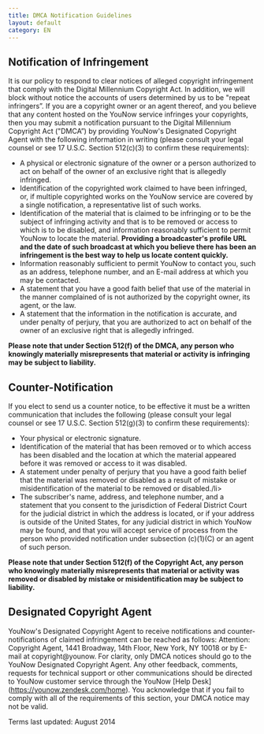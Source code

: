 ```yaml
---
title: DMCA Notification Guidelines 
layout: default
category: EN
---
```

## Notification of Infringement

It is our policy to respond to clear notices of alleged copyright infringement that comply with the Digital Millennium Copyright Act. In addition, we will block without notice the accounts of users determined by us to be "repeat infringers”. If you are a copyright owner or an agent thereof, and you believe that any content hosted on the YouNow service infringes your copyrights, then you may submit a notification pursuant to the Digital Millennium Copyright Act ("DMCA”) by providing YouNow's Designated Copyright Agent with the following information in writing (please consult your legal counsel or see 17 U.S.C. Section 512(c)(3) to confirm these requirements):

- A physical or electronic signature of the owner or a person authorized to act on behalf of the owner of an exclusive right that is allegedly infringed.
- Identification of the copyrighted work claimed to have been infringed, or, if multiple copyrighted works on the YouNow service are covered by a single notification, a representative list of such works.
- Identification of the material that is claimed to be infringing or to be the subject of infringing activity and that is to be removed or access to which is to be disabled, and information reasonably sufficient to permit YouNow to locate the material. **Providing a broadcaster's profile URL and the date of such broadcast at which you believe there has been an infringement is the best way to help us locate content quickly.**
- Information reasonably sufficient to permit YouNow to contact you, such as an address, telephone number, and an E-mail address at which you may be contacted.
- A statement that you have a good faith belief that use of the material in the manner complained of is not authorized by the copyright owner, its agent, or the law.
- A statement that the information in the notification is accurate, and under penalty of perjury, that you are authorized to act on behalf of the owner of an exclusive right that is allegedly infringed.

**Please note that under Section 512(f) of the DMCA, any person who knowingly materially misrepresents that material or activity is infringing may be subject to liability.**

## Counter-Notification

If you elect to send us a counter notice, to be effective it must be a written communication that includes the following (please consult your legal counsel or see 17 U.S.C. Section 512(g)(3) to confirm these requirements):
- Your physical or electronic signature.
- Identification of the material that has been removed or to which access has been disabled and the location at which the material appeared before it was removed or access to it was disabled.
- A statement under penalty of perjury that you have a good faith belief that the material was removed or disabled as a result of mistake or misidentification of the material to be removed or disabled./li>
- The subscriber's name, address, and telephone number, and a statement that you consent to the jurisdiction of Federal District Court for the judicial district in which the address is located, or if your address is outside of the United States, for any judicial district in which YouNow may be found, and that you will accept service of process from the person who provided notification under subsection (c)(1)(C) or an agent of such person.

**Please note that under Section 512(f) of the Copyright Act, any person who knowingly materially misrepresents that material or activity was removed or disabled by mistake or misidentification may be subject to liability.**

## Designated Copyright Agent
YouNow's Designated Copyright Agent to receive notifications and counter-notifications of claimed infringement can be reached as follows: Attention: Copyright Agent, 1441 Broadway, 14th Floor, New York, NY 10018 or by E-mail at copyright@younow. For clarity, only DMCA notices should go to the YouNow Designated Copyright Agent. Any other feedback, comments, requests for technical support or other communications should be directed to YouNow customer service through the YouNow [Help Desk] (https://younow.zendesk.com/home). You acknowledge that if you fail to comply with all of the requirements of this section, your DMCA notice may not be valid.

Terms last updated: August 2014
